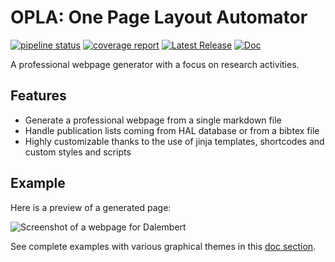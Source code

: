 # OPLA: One Page Layout Automator

[![pipeline status](https://gitlab.math.unistra.fr/irma/opla/badges/main/pipeline.svg)](https://gitlab.math.unistra.fr/irma/opla/-/commits/main)
[![coverage report](https://gitlab.math.unistra.fr/irma/opla/badges/main/coverage.svg)](https://irma.pages.math.unistra.fr/opla/coverage)
[![Latest Release](https://gitlab.math.unistra.fr/irma/opla/-/badges/release.svg)](https://gitlab.math.unistra.fr/irma/opla/-/releases)
[![Doc](https://img.shields.io/badge/doc-sphinx-blue)](https://irma.pages.math.unistra.fr/opla)

A professional webpage generator with a focus on research activities.

## Features

- Generate a professional webpage from a single markdown file
- Handle publication lists coming from HAL database or from a bibtex file
- Highly customizable thanks to the use of jinja templates, shortcodes and custom styles and scripts

## Example

Here is a preview of a generated page:

![Screenshot of a webpage for Dalembert](dalembert.png)

See complete examples with various graphical themes in this [doc section](https://irma.pages.math.unistra.fr/opla/usage.html#select-your-graphic-theme).